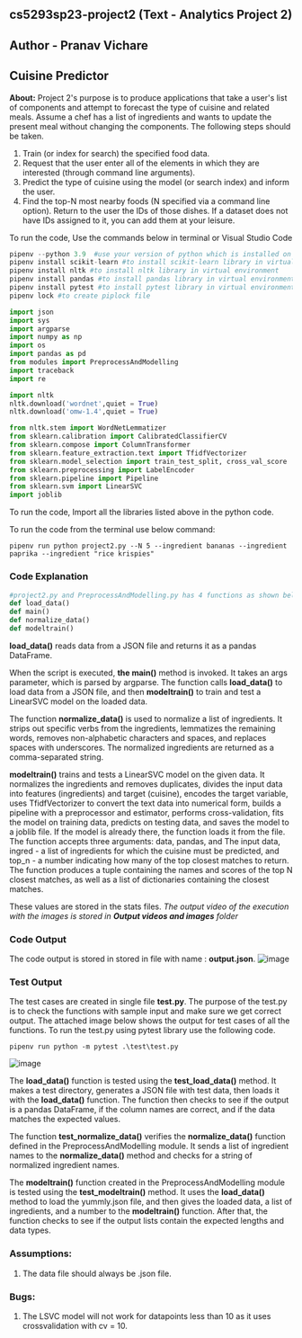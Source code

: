 ## cs5293sp23-project2 (Text - Analytics Project 2)
## Author - Pranav Vichare
## Cuisine Predictor
**About:**  Project 2's purpose is to produce applications that take a user's list of components and attempt to forecast the type of cuisine and related meals. Assume a chef has a list of ingredients and wants to update the present meal without changing the components. The following steps should be taken.
1. Train (or index for search) the specified food data.
2. Request that the user enter all of the elements in which they are interested (through command line arguments).
3. Predict the type of cuisine using the model (or search index) and inform the user.
4. Find the top-N most nearby foods (N specified via a command line option). Return to the user the IDs of those dishes. If a dataset does not have IDs assigned to it, you can add them at your leisure.

To run the code, Use the commands below in terminal or Visual Studio Code
```python
pipenv --python 3.9  #use your version of python which is installed on your system. This code is also used to create a virtual environment
pipenv install scikit-learn #to install scikit-learn library in virtual environment
pipenv install nltk #to install nltk library in virtual environment
pipenv install pandas #to install pandas library in virtual environment
pipenv install pytest #to install pytest library in virtual environment
pipenv lock #to create piplock file
```

```python
import json
import sys
import argparse
import numpy as np
import os
import pandas as pd
from modules import PreprocessAndModelling
import traceback
import re

import nltk
nltk.download('wordnet',quiet = True)
nltk.download('omw-1.4',quiet = True)

from nltk.stem import WordNetLemmatizer
from sklearn.calibration import CalibratedClassifierCV
from sklearn.compose import ColumnTransformer
from sklearn.feature_extraction.text import TfidfVectorizer
from sklearn.model_selection import train_test_split, cross_val_score
from sklearn.preprocessing import LabelEncoder
from sklearn.pipeline import Pipeline
from sklearn.svm import LinearSVC
import joblib
```
To run the code, Import all the libraries listed above in the python code.

To run the code from the terminal use below command:
```
pipenv run python project2.py --N 5 --ingredient bananas --ingredient paprika --ingredient "rice krispies"
```

### Code Explanation  
```python
#project2.py and PreprocessAndModelling.py has 4 functions as shown below.
def load_data()
def main()
def normalize_data()
def modeltrain()
```
**load_data()** reads data from a JSON file and returns it as a pandas DataFrame.

When the script is executed, **the main()** method is invoked. It takes an args parameter, which is parsed by argparse. The function calls **load_data()** to load data from a JSON file, and then **modeltrain()** to train and test a LinearSVC model on the loaded data.

The function **normalize_data()** is used to normalize a list of ingredients. It strips out specific verbs from the ingredients, lemmatizes the remaining words, removes non-alphabetic characters and spaces, and replaces spaces with underscores. The normalized ingredients are returned as a comma-separated string.

**modeltrain()** trains and tests a LinearSVC model on the given data. It normalizes the ingredients and removes duplicates, divides the input data into features (ingredients) and target (cuisine), encodes the target variable, uses TfidfVectorizer to convert the text data into numerical form, builds a pipeline with a preprocessor and estimator, performs cross-validation, fits the model on training data, predicts on testing data, and saves the model to a joblib file. If the model is already there, the function loads it from the file. The function accepts three arguments: data, pandas, and The input data, ingred - a list of ingredients for which the cuisine must be predicted, and top_n - a number indicating how many of the top closest matches to return. The function produces a tuple containing the names and scores of the top N closest matches, as well as a list of dictionaries containing the closest matches.

These values are stored in the stats files.
*The output video of the execution with the images is stored in **Output videos and images** folder*

### Code Output
The code output is stored in stored in file with name : **output.json**.
![image](https://github.com/Pranavv361/cs5293sp23-project2/blob/main/Output%20videos%20and%20images/project2.py%20Execution.png)

### Test Output
The test cases are created in single file **test.py**. The purpose of the test.py is to check the functions with sample input and make sure we get correct output. The attached image below shows the output for test cases of all the functions.
To run the test.py using pytest library use the following code.
```
pipenv run python -m pytest .\test\test.py
```
![image](https://github.com/Pranavv361/cs5293sp23-project2/blob/main/Output%20videos%20and%20images/test.py%20Execution.png)

The **load_data()** function is tested using the **test_load_data()** method. It makes a test directory, generates a JSON file with test data, then loads it with the **load_data()** function. The function then checks to see if the output is a pandas DataFrame, if the column names are correct, and if the data matches the expected values.

The function **test_normalize_data()** verifies the **normalize_data()** function defined in the PreprocessAndModelling module. It sends a list of ingredient names to the **normalize_data()** method and checks for a string of normalized ingredient names.

The **modeltrain()** function created in the PreprocessAndModelling module is tested using the **test_modeltrain()** method. It uses the **load_data()** method to load the yummly.json file, and then gives the loaded data, a list of ingredients, and a number to the **modeltrain()** function. After that, the function checks to see if the output lists contain the expected lengths and data types.

### Assumptions:
1. The data file should always be .json file.

### Bugs:   
1. The LSVC model will not work for datapoints less than 10 as it uses crossvalidation with cv = 10.

